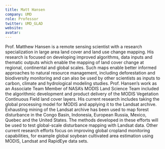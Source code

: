 ```yaml
---
title: Matt Hansen
company: UMD
role: Professor
twitter: UMD_GLAD
website: 
avatar:
---
```

Prof. Matthew Hansen is a remote sensing scientist with a research specialization in large area land cover and land use change mapping. His research is focused on developing improved algorithms, data inputs and thematic outputs which enable the mapping of land cover change at regional, continental and global scales. Such maps enable better informed approaches to natural resource management, including deforestation and biodiversity monitoring and can also be used by other scientists as inputs to carbon, climate and hydrological modeling studies. Prof. Hansen’s work as an Associate Team Member of NASA’s MODIS Land Science Team included the algorithmic development and product delivery of the MODIS Vegetation Continuous Field land cover layers. His current research includes taking the global processing model for MODIS and applying it to the Landsat archive. Exhausting mining of the Landsat archive has been used to map forest disturbance in the Congo Basin, Indonesia, European Russia, Mexico, Quebec and the United States. The methods developed in these efforts will be used to test global-scale disturbance mapping with Landsat data. Other current research efforts focus on improving global cropland monitoring capabilities, for example global soybean cultivated area estimation using MODIS, Landsat and RapidEye data sets.